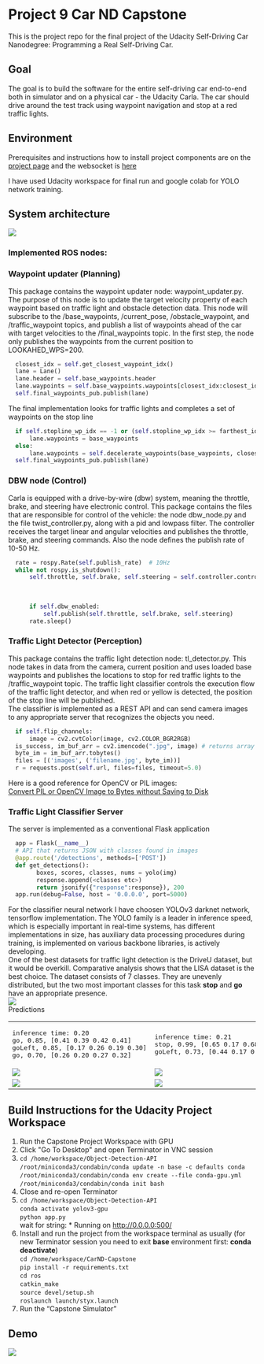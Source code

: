 # Project 9 Car ND Capstone
This is the project repo for the final project of the Udacity Self-Driving Car Nanodegree: Programming a Real Self-Driving Car.

## Goal
The goal is to build the software for the entire self-driving car end-to-end both in simulator and on a physical car - the Udacity Carla. The car should drive around the test track using waypoint navigation and stop at a red traffic lights.

## Environment
Prerequisites and instructions how to install project components are on the [project page](https://github.com/udacity/CarND-Capstone) and the websocket is [here](https://github.com/uNetworking/uWebSockets)

I have used Udacity workspace for final run and google colab for YOLO network training.

## System architecture

![](system_architecture.png)  
### Implemented ROS nodes:  
### Waypoint updater (Planning)  
This package contains the waypoint updater node: waypoint_updater.py. The purpose of this node is to update the target velocity property of each waypoint based on traffic light and obstacle detection data. This node will subscribe to the /base_waypoints, /current_pose, /obstacle_waypoint, and /traffic_waypoint topics, and publish a list of waypoints ahead of the car with target velocities to the /final_waypoints topic. In the first step, the node only publishes the waypoints from the current position to LOOKAHED_WPS=200.
```python
  closest_idx = self.get_closest_waypoint_idx()
  lane = Lane()
  lane.header = self.base_waypoints.header
  lane.waypoints = self.base_waypoints.waypoints[closest_idx:closest_idx + LOOKAHEAD_WPS]
  self.final_waypoints_pub.publish(lane)
```
The final implementation looks for traffic lights and completes a set of waypoints on the stop line
```python
  if self.stopline_wp_idx == -1 or (self.stopline_wp_idx >= farthest_idx):
      lane.waypoints = base_waypoints
  else:
      lane.waypoints = self.decelerate_waypoints(base_waypoints, closest_idx)
  self.final_waypoints_pub.publish(lane)
```  
### DBW node (Control)  
Carla is equipped with a drive-by-wire (dbw) system, meaning the throttle, brake, and steering have electronic control. This package contains the files that are responsible for control of the vehicle: the node dbw_node.py and the file twist_controller.py, along with a pid and lowpass filter. The controller receives the target linear and angular velocities and publishes the throttle, brake, and steering commands. Also the node defines the publish rate of 10-50 Hz.
```python
  rate = rospy.Rate(self.publish_rate)  # 10Hz
  while not rospy.is_shutdown():
      self.throttle, self.brake, self.steering = self.controller.control(self.current_vel,
                                                                         self.dbw_enabled,
                                                                         self.linear_vel,
                                                                         self.angular_vel)
      if self.dbw_enabled:
          self.publish(self.throttle, self.brake, self.steering)
      rate.sleep()
```
### Traffic Light Detector (Perception)  
This package contains the traffic light detection node: tl_detector.py. This node takes in data from the camera, current position and uses loaded base waypoints and publishes the locations to stop for red traffic lights to the /traffic_waypoint topic. The traffic light classifier controls the execution flow of the traffic light detector, and when red or yellow is detected, the position of the stop line will be published.  
The classifier is implemented as a REST API and can send camera images to any appropriate server that recognizes the objects you need.
```python
  if self.flip_channels:
      image = cv2.cvtColor(image, cv2.COLOR_BGR2RGB)
  is_success, im_buf_arr = cv2.imencode(".jpg", image) # returns array of bytes
  byte_im = im_buf_arr.tobytes()
  files = [('images', ('filename.jpg', byte_im))]
  r = requests.post(self.url, files=files, timeout=5.0)
```
Here is a good reference for OpenCV or PIL images:  
[Convert PIL or OpenCV Image to Bytes without Saving to Disk](https://jdhao.github.io/2019/07/06/python_opencv_pil_image_to_bytes/)  

### Traffic Light Classifier Server  
The server is implemented as a conventional Flask application
```python
  app = Flask(__name__)
  # API that returns JSON with classes found in images
  @app.route('/detections', methods=['POST'])
  def get_detections():
        boxes, scores, classes, nums = yolo(img)
        response.append(<classes etc>)
        return jsonify({"response":response}), 200
  app.run(debug=False, host = '0.0.0.0', port=5000)
```
For the classifier neural network I have choosen YOLOv3 darknet network, tensorflow implementation. The YOLO family is a leader in inference speed, which is especially important in real-time systems, has different implementations in size, has auxiliary data processing procedures during training, is implemented on various backbone libraries, is actively developing.  
One of the best datasets for traffic light detection is the DriveU dataset, but it would be overkill. Comparative analysis shows that the LISA dataset is the best choice.
The dataset consists of 7 classes. They are unevenly distributed, but the two most important classes for this task **stop** and **go** have an appropriate presence.  
![](cl_distribution.png)  
Predictions  
<table>
<tr>
<td><pre>
inference time: 0.20
go, 0.85, [0.41 0.39 0.42 0.41]
goLeft, 0.85, [0.17 0.26 0.19 0.30]
go, 0.70, [0.26 0.20 0.27 0.32]  
</pre></td>
 <td><pre>
inference time: 0.21
stop, 0.99, [0.65 0.17 0.68 0.23]
goLeft, 0.73, [0.44 0.17 0.48 0.24]  
</pre></td>
 <td><pre>
inference time: 0.20
go, 0.82, [0.45 0.21471669 0.48 0.28]
go, 0.81, [0.60 0.23517041 0.63 0.29]
go, 0.60, [0.89 0.38 0.92 0.45]  
</pre></td>
  </tr>
  <tr>
    <td><img src="./images/dayClip10--00002.jpg"></td>
    <td><img src="./images/dayClip8--00151.jpg"></td>
    <td><img src="./images/daySequence1--02829.jpg"></td>
  </tr>
  <tr>
    <td><img src="./images/detection1.jpg"></td>
    <td><img src="./images/detection2.jpg"></td>
    <td><img src="./images/detection3.jpg"></td>
  </tr>
 </table>
 

## Build Instructions for the Udacity Project Workspace  

1. Run the Capstone Project Workspace with GPU
2. Click "Go To Desktop" and open Terminator in VNC session
3. ```cd /home/workspace/Object-Detection-API```  
  ```/root/miniconda3/condabin/conda update -n base -c defaults conda```  
  ```/root/miniconda3/condabin/conda env create --file conda-gpu.yml```  
  ```/root/miniconda3/condabin/conda init bash```  
4. Close and re-open Terminator
5. ```cd /home/workspace/Object-Detection-API```  
  ```conda activate yolov3-gpu```  
  ```python app.py```  
  wait for string: * Running on http://0.0.0.0:500/
6. Install and run the project from the workspace terminal as usually 
  (for new Terminator session you need to exit **base** environment first: **conda deactivate**)  
  ```cd /home/workspace/CarND-Capstone```  
  ```pip install -r requirements.txt```  
  ```cd ros```  
  ```catkin_make```  
  ```source devel/setup.sh```  
  ```roslaunch launch/styx.launch```  
7.  Run the “Capstone Simulator” 


## Demo  

![](./images/demo2.PNG)
